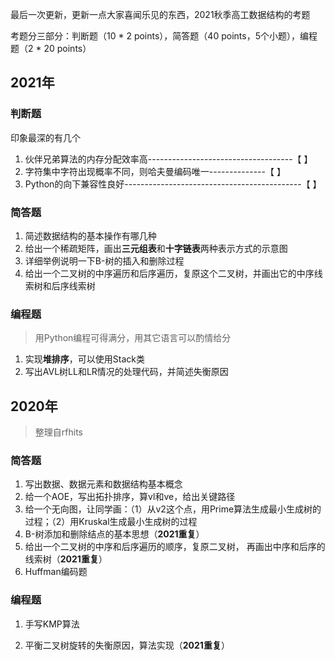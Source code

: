 最后一次更新，更新一点大家喜闻乐见的东西，2021秋季高工数据结构的考题

考题分三部分：判断题（10 * 2 points），简答题（40 points，5个小题），编程题（2 * 20 points）

## 2021年

### 判断题

印象最深的有几个

1. 伙伴兄弟算法的内存分配效率高------------------------------------【      】
2. 字符集中字符出现概率不同，则哈夫曼编码唯一--------------【      】
3. Python的向下兼容性良好--------------------------------------------【      】

### 简答题

1. 简述数据结构的基本操作有哪几种
2. 给出一个稀疏矩阵，画出**三元组表**和**十字链表**两种表示方式的示意图
3. 详细举例说明一下B-树的插入和删除过程
4. 给出一个二叉树的中序遍历和后序遍历，复原这个二叉树，并画出它的中序线索树和后序线索树

### 编程题

> 用Python编程可得满分，用其它语言可以酌情给分

1. 实现**堆排序**，可以使用Stack类
2. 写出AVL树LL和LR情况的处理代码，并简述失衡原因

## 2020年

> 整理自rfhits

### 简答题

1. 写出数据、数据元素和数据结构基本概念
2. 给一个AOE，写出拓扑排序，算vl和ve，给出关键路径
3. 给一个无向图，让同学画：（1）从v2这个点，用Prime算法生成最小生成树的过程；（2）用Kruskal生成最小生成树的过程
4. B-树添加和删除结点的基本思想（**2021重复**）
5. 给出一个二叉树的中序和后序遍历的顺序，复原二叉树， 再画出中序和后序的线索树（**2021重复**）
6. Huffman编码题

### 编程题

1. 手写KMP算法

2. 平衡二叉树旋转的失衡原因，算法实现（**2021重复**）